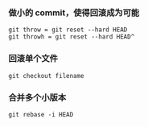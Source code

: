 ### 做小的 commit，使得回滚成为可能

    git throw = git reset --hard HEAD
    git throwh = git reset --hard HEAD^

### 回滚单个文件

    git checkout filename

### 合并多个小版本

    git rebase -i HEAD
